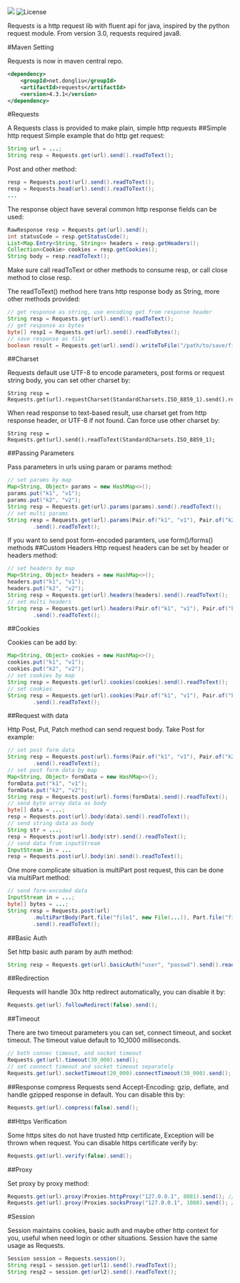 [![](https://travis-ci.org/caoqianli/requests.svg)](https://travis-ci.org/caoqianli/requests) 
![License](https://img.shields.io/badge/licence-Simplified%20BSD-blue.svg?style=flat)

Requests is a http request lib with fluent api for java, inspired by the python request module. From version 3.0, requests required java8.

#Maven Setting

Requests is now in maven central repo.

```xml
<dependency>
    <groupId>net.dongliu</groupId>
    <artifactId>requests</artifactId>
    <version>4.3.1</version>
</dependency>
```

#Requests

A Requests class is provided to make plain, simple http requests ##Simple http request Simple example that do http get request:

```java
String url = ...;
String resp = Requests.get(url).send().readToText();
```

Post and other method:

```java
resp = Requests.post(url).send().readToText();
resp = Requests.head(url).send().readToText();
...
```

The response object have several common http response fields can be used:

```java
RawResponse resp = Requests.get(url).send();
int statusCode = resp.getStatusCode();
List<Map.Entry<String, String>> headers = resp.getHeaders();
Collection<Cookie> cookies = resp.getCookies();
String body = resp.readToText();
```
Make sure call readToText or other methods to consume resp, or call close method to close resp.

The readToText() method here trans http response body as String, more other methods provided:

```java
// get response as string, use encoding get from response header
String resp = Requests.get(url).send().readToText();
// get response as bytes
byte[] resp1 = Requests.get(url).send().readToBytes();
// save response as file
boolean result = Requests.get(url).send().writeToFile("/path/to/save/file");
```

##Charset 

Requests default use UTF-8 to encode parameters, post forms or request string body, you can set other charset by:
```
String resp = Requests.get(url).requestCharset(StandardCharsets.ISO_8859_1).send().readToText();
```
When read response to text-based result, use charset get from http response header, or UTF-8 if not found.
Can force use other charset by:
```
String resp = Requests.get(url).send().readToText(StandardCharsets.ISO_8859_1);
```

##Passing Parameters 

Pass parameters in urls using param or params method:
```java
// set params by map
Map<String, Object> params = new HashMap<>();
params.put("k1", "v1");
params.put("k2", "v2");
String resp = Requests.get(url).params(params).send().readToText();
// set multi params
String resp = Requests.get(url).params(Pair.of("k1", "v1"), Pair.of("k2", "v2"))
        .send().readToText();
```

If you want to send post form-encoded paramters, use form()/forms() methods ##Custom Headers Http request headers can be set by header or headers method:

```java
// set headers by map
Map<String, Object> headers = new HashMap<>();
headers.put("k1", "v1");
headers.put("k2", "v2");
String resp = Requests.get(url).headers(headers).send().readToText();
// set multi headers
String resp = Requests.get(url).headers(Pair.of("k1", "v1"), Pair.of("k2", "v2"))
        .send().readToText();
```

##Cookies 

Cookies can be add by:
```java
Map<String, Object> cookies = new HashMap<>();
cookies.put("k1", "v1");
cookies.put("k2", "v2");
// set cookies by map
String resp = Requests.get(url).cookies(cookies).send().readToText();
// set cookies
String resp = Requests.get(url).cookies(Pair.of("k1", "v1"), Pair.of("k2", "v2"))
        .send().readToText();
```

##Request with data 

Http Post, Put, Patch method can send request body. Take Post for example:
```java
// set post form data
String resp = Requests.post(url).forms(Pair.of("k1", "v1"), Pair.of("k2", "v2"))
        .send().readToText();
// set post form data by map
Map<String, Object> formData = new HashMap<>();
formData.put("k1", "v1");
formData.put("k2", "v2");
String resp = Requests.post(url).forms(formData).send().readToText();
// send byte array data as body
byte[] data = ...;
resp = Requests.post(url).body(data).send().readToText();
// send string data as body
String str = ...;
resp = Requests.post(url).body(str).send().readToText();
// send data from inputStream
InputStream in = ...
resp = Requests.post(url).body(in).send().readToText();
```

One more complicate situation is multiPart post request, this can be done via multiPart method:

```java
// send form-encoded data
InputStream in = ...;
byte[] bytes = ...;
String resp = Requests.post(url)
        .multiPartBody(Part.file("file1", new File(...)), Part.file("file2", new File("...")))
        .send().readToText();
```

##Basic Auth 

Set http basic auth param by auth method:
```java
String resp = Requests.get(url).basicAuth("user", "passwd").send().readToText();
```

##Redirection 

Requests will handle 30x http redirect automatically, you can disable it by:

```java
Requests.get(url).followRedirect(false).send();
```

##Timeout

There are two timeout parameters you can set, connect timeout, and socket timeout. The timeout value default to 10_1000 milliseconds.

```java
// both connec timeout, and socket timeout
Requests.get(url).timeout(30_000).send();
// set connect timeout and socket timeout separately
Requests.get(url).socketTimeout(20_000).connectTimeout(30_000).send();
```

##Response compress 
Requests send Accept-Encoding: gzip, deflate, and handle gzipped response in default. You can disable this by:

```java
Requests.get(url).compress(false).send();
```

##Https Verification 

Some https sites do not have trusted http certificate, Exception will be thrown when request. You can disable https certificate verify by:

```java
Requests.get(url).verify(false).send();
```

##Proxy 

Set proxy by proxy method:

```java
Requests.get(url).proxy(Proxies.httpProxy("127.0.0.1", 8081).send(); // http proxy
Requests.get(url).proxy(Proxies.socksProxy("127.0.0.1", 1080).send(); // socks proxy proxy
```

#Session

Session maintains cookies, basic auth and maybe other http context for you, useful when need login or other situations. Session have the same usage as Requests.

```java
Session session = Requests.session();
String resp1 = session.get(url1).send().readToText();
String resp2 = session.get(url2).send().readToText();
```
